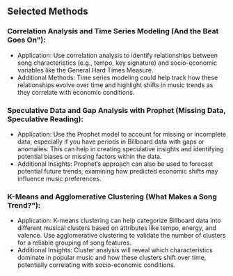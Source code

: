 ## Selected Methods


### Correlation Analysis and Time Series Modeling (And the Beat Goes On"):
- Application: Use correlation analysis to identify relationships between song characteristics (e.g., tempo, key signature) and socio-economic variables like the General Hard Times Measure.
- Additional Methods: Time series modeling could help track how these relationships evolve over time and highlight shifts in music trends as they correlate with economic conditions.

### Speculative Data and Gap Analysis with Prophet (Missing Data, Speculative Reading):
- Application: Use the Prophet model to account for missing or incomplete data, especially if you have periods in Billboard data with gaps or anomalies. This can help in creating speculative insights and identifying potential biases or missing factors within the data.
- Additional Insights: Prophet’s approach can also be used to forecast potential future trends, examining how predicted economic shifts may influence music preferences.

### K-Means and Agglomerative Clustering (What Makes a Song Trend?"):
- Application: K-means clustering can help categorize Billboard data into different musical clusters based on attributes like tempo, energy, and valence. Use agglomerative clustering to validate the number of clusters for a reliable grouping of song features.
- Additional Insights: Cluster analysis will reveal which characteristics dominate in popular music and how these clusters shift over time, potentially correlating with socio-economic conditions.

